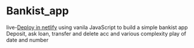 # Bankist_app
live-<a href="https://glowing-froyo-fa32c4.netlify.app/">Deploy in netlify</a>
using vanila JavaScript to build a simple bankist app 
Deposit, ask loan, transfer and delete acc and various complexity play of date and number
